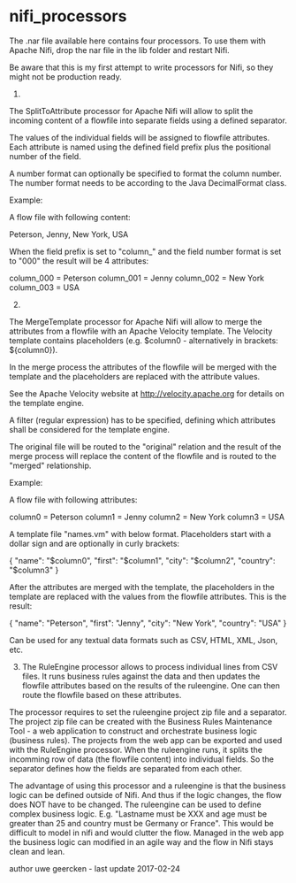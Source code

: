 # nifi_processors

The .nar file available here contains four processors. To use them with Apache Nifi, drop the nar file in the lib folder and restart Nifi.

Be aware that this is my first attempt to write processors for Nifi, so they might not be production ready.

1)
The SplitToAttribute processor for Apache Nifi will allow to split the incoming content of a flowfile into separate fields using a defined separator.

The values of the individual fields will be assigned to flowfile attributes. Each attribute is named using the defined field prefix plus the positional number of the field.

A number format can optionally be specified to format the column number. The number format needs to be according to the Java DecimalFormat class.


Example:

A flow file with following content:

Peterson, Jenny, New York, USA

When the field prefix is set to "column_" and the field number format is set to "000" the result will be 4 attributes:

column_000 = Peterson
column_001 = Jenny
column_002 = New York
column_003 = USA

2)
The MergeTemplate processor for Apache Nifi will allow to merge the attributes from a flowfile with an Apache Velocity template. The Velocity template contains placeholders (e.g. $column0 - alternatively in brackets: ${column0}). 

In the merge process the attributes of the flowfile will be merged with the template and the placeholders are replaced with the attribute values.

See the Apache Velocity website at http://velocity.apache.org for details on the template engine.

A filter (regular expression) has to be specified, defining which attributes shall be considered for the template engine.

The original file will be routed to the "original" relation and the result of the merge process will replace the content of the flowfile and is routed to the "merged" relationship.


Example:
 
A flow file with following attributes:

column0 = Peterson
column1 = Jenny
column2 = New York
column3 = USA
 
A template file "names.vm" with below format. Placeholders start with a dollar sign and are optionally in curly brackets:

{
		"name": "$column0",
		"first": "$column1",
		"city": "$column2",
		"country": "$column3"
}

After the attributes are merged with the template, the placeholders in the template are replaced with the values from the
flowfile attributes. This is the result:

{
		"name": "Peterson",
		"first": "Jenny",
		"city": "New York",
		"country": "USA"
}

Can be used for any textual data formats such as CSV, HTML, XML, Json, etc.

3) The RuleEngine processor allows to process individual lines from CSV files. It runs business rules against the data and then updates the flowfile
attributes based on the results of the ruleengine. One can then route the flowfile based on these attributes.

The processor requires to set the ruleengine project zip file and a separator. The project zip file can be created with the Business Rules Maintenance Tool -
a web application to construct and orchestrate business logic (business rules). The projects from the web app can be exported and used with the RuleEngine processor.
When the ruleengine runs, it splits the incomming row of data (the flowfile content) into individual fields. So the separator defines how the fields are separated
from each other.

The advantage of using this processor and a ruleengine is that the business logic can be defined outside of Nifi. And thus if the logic changes, the flow does NOT
have to be changed. The ruleengine can be used to define complex business logic. E.g. "Lastname must be XXX and age must be greater than 25 and country must be Germany or France". This would be difficult to model in nifi and would clutter the flow. Managed in the web app the business logic can modified in an agile way and the flow in Nifi
stays clean and lean.

author uwe geercken - last update 2017-02-24

